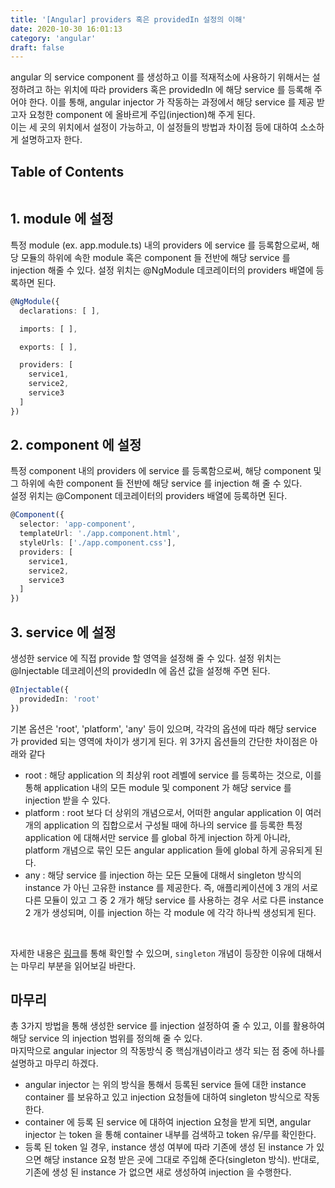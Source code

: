 ```yaml
---
title: '[Angular] providers 혹은 providedIn 설정의 이해'
date: 2020-10-30 16:01:13
category: 'angular'
draft: false
---
```


angular 의 service component 를 생성하고 이를 적재적소에 사용하기 위해서는 설정하려고 하는 위치에 따라 providers 혹은 providedIn 에 해당 service 를 등록해 주어야 한다. 이를 통해, angular injector 가 작동하는 과정에서 해당 service 를 제공 받고자 요청한 component 에 올바르게 주입(injection)해 주게 된다.  
이는 세 곳의 위치에서 설정이 가능하고, 이 설정들의 방법과 차이점 등에 대하여 소소하게 설명하고자 한다.

## Table of Contents
```toc
```

## 1. module 에 설정
특정 module (ex. app.module.ts) 내의 providers 에 service 를 등록함으로써, 해당 모듈의 하위에 속한 module 혹은 component 들 전반에 해당 service 를 injection 해줄 수 있다.
설정 위치는 @NgModule 데코레이터의 providers 배열에 등록하면 된다.
```typescript
@NgModule({
  declarations: [ ],

  imports: [ ],

  exports: [ ],

  providers: [
    service1,
    service2,
    service3
  ]
})
```
## 2. component 에 설정
특정 component 내의 providers 에 service 를 등록함으로써, 해당 component 및 그 하위에 속한 component 들 전반에 해당 service 를 injection 해 줄 수 있다.  
설정 위치는 @Component 데코레이터의 providers 배열에 등록하면 된다.
```typescript 
@Component({
  selector: 'app-component',
  templateUrl: './app.component.html',
  styleUrls: ['./app.component.css'],
  providers: [
    service1,
    service2,
    service3
  ]
})
```
## 3. service 에 설정
생성한 service 에 직접 provide 할 영역을 설정해 줄 수 있다.
설정 위치는 @Injectable 데코레이션의 providedIn 에 옵션 값을 설정해 주면 된다.
```typescript 
@Injectable({
  providedIn: 'root'
})
``` 
기본 옵션은 'root', 'platform', 'any' 등이 있으며, 각각의 옵션에 따라 해당 service 가 provided 되는 영역에 차이가 생기게 된다.
위 3가지 옵션들의 간단한 차이점은 아래와 같다
- root : 해당 application 의 최상위 root 레벨에 service 를 등록하는 것으로, 이를 통해 application 내의 모든 module 및 component 가 해당 service 를 injection 받을 수 있다.
- platform : root 보다 더 상위의 개념으로서, 어떠한 angular application 이 여러개의 application 의 집합으로서 구성될 때에 하나의 service 를 등록한 특정 application 에 대해서만 service 를 global 하게 injection 하게 아니라, platform 개념으로 묶인 모든 angular application 들에 global 하게 공유되게 된다.
- any : 해당 service 를 injection 하는 모든 모듈에 대해서 singleton 방식의 instance 가 아닌 고유한 instance 를 제공한다. 즉, 애플리케이션에 3 개의 서로 다른 모듈이 있고 그 중 2 개가 해당 service 를 사용하는 경우 서로 다른 instance 2 개가 생성되며, 이를 injection 하는 각 module 에 각각 하나씩 생성되게 된다.  
<br>

자세한 내용은 [링크](https://blog.angulartraining.com/dependency-injection-with-angular-9-63ce524496d9)를 통해 확인할 수 있으며, `singleton` 개념이 등장한 이유에 대해서는 마무리 부분을 읽어보길 바란다.  


## 마무리
총 3가지 방법을 통해 생성한 service 를 injection 설정하여 줄 수 있고, 이를 활용하여 해당 service 의 injection 범위를 정의해 줄 수 있다.  
마지막으로 angular injector 의 작동방식 중 핵심개념이라고 생각 되는 점 중에 하나를 설명하고 마무리 하겠다.
- angular injector 는 위의 방식을 통해서 등록된 service 들에 대한 instance container 를 보유하고 있고 injection 요청들에 대하여 singleton 방식으로 작동한다.
- container 에 등록 된 service 에 대하여 injection 요청을 받게 되면, angular injector 는 token 을 통해 container 내부를 검색하고 token 유/무를 확인한다.
- 등록 된 token 일 경우, instance 생성 여부에 따라 기존에 생성 된 instance 가 있으면 해당 instance 요청 받은 곳에 그대로 주입해 준다(singleton 방식). 반대로, 기존에 생성 된 instance 가 없으면 새로 생성하여 injection 을 수행한다.

